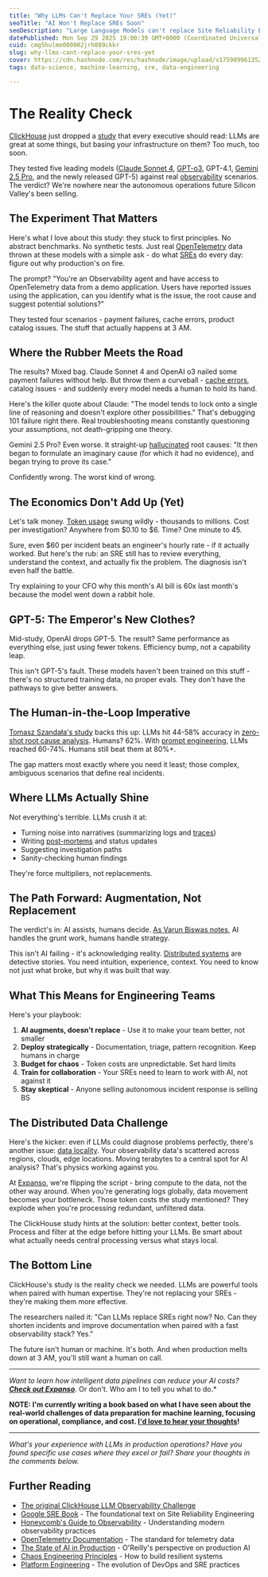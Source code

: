```yaml
---
title: "Why LLMs Can't Replace Your SREs (Yet)"
seoTitle: "AI Won't Replace SREs Soon"
seoDescription: "Large Language Models can't replace Site Reliability Engineers yet; AI can augment human expertise for enhanced incident management"
datePublished: Mon Sep 29 2025 19:00:39 GMT+0000 (Coordinated Universal Time)
cuid: cmg5hulme000002jrh889ckkr
slug: why-llms-cant-replace-your-sres-yet
cover: https://cdn.hashnode.com/res/hashnode/image/upload/v1759099613528/f070ccf7-1742-45e8-860b-fad9f789739a.png
tags: data-science, machine-learning, sre, data-engineering

---
```


# The Reality Check

[ClickHouse](https://clickhouse.com/) just dropped a [study](https://clickhouse.com/blog/llm-observability-challenge) that every executive should read: LLMs are great at some things, but basing your infrastructure on them? Too much, too soon.

They tested five leading models ([Claude Sonnet 4](https://www.anthropic.com/claude), [GPT-o3](https://openai.com/gpt-4), GPT-4.1, [Gemini 2.5 Pro](https://deepmind.google/technologies/gemini/), and the newly released GPT-5) against real [observability](https://www.honeycomb.io/what-is-observability) scenarios. The verdict? We're nowhere near the autonomous operations future Silicon Valley's been selling.

## The Experiment That Matters

Here's what I love about this study: they stuck to first principles. No abstract benchmarks. No synthetic tests. Just real [OpenTelemetry](https://opentelemetry.io/) data thrown at these models with a simple ask - do what [SREs](https://sre.google/sre-book/introduction/) do every day: figure out why production's on fire.

The prompt? "You're an Observability agent and have access to OpenTelemetry data from a demo application. Users have reported issues using the application, can you identify what is the issue, the root cause and suggest potential solutions?"

They tested four scenarios - payment failures, cache errors, product catalog issues. The stuff that actually happens at 3 AM.

## Where the Rubber Meets the Road

The results? Mixed bag. Claude Sonnet 4 and OpenAI o3 nailed some payment failures without help. But throw them a curveball - [cache errors](https://www.cloudflare.com/learning/cdn/what-is-caching/), catalog issues - and suddenly every model needs a human to hold its hand.

Here's the killer quote about Claude: "The model tends to lock onto a single line of reasoning and doesn't explore other possibilities." That's debugging 101 failure right there. Real troubleshooting means constantly questioning your assumptions, not death-gripping one theory.

Gemini 2.5 Pro? Even worse. It straight-up [hallucinated](https://en.wikipedia.org/wiki/Hallucination_(artificial_intelligence)) root causes: "It then began to formulate an imaginary cause (for which it had no evidence), and began trying to prove its case." 

Confidently wrong. The worst kind of wrong.

## The Economics Don't Add Up (Yet)

Let's talk money. [Token usage](https://help.openai.com/en/articles/4936856-what-are-tokens-and-how-to-count-them) swung wildly - thousands to millions. Cost per investigation? Anywhere from $0.10 to $6. Time? One minute to 45.

Sure, even $60 per incident beats an engineer's hourly rate - if it actually worked. But here's the rub: an SRE still has to review everything, understand the context, and actually fix the problem. The diagnosis isn't even half the battle.

Try explaining to your CFO why this month's AI bill is 60x last month's because the model went down a rabbit hole.

## GPT-5: The Emperor's New Clothes?

Mid-study, OpenAI drops GPT-5. The result? Same performance as everything else, just using fewer tokens. Efficiency bump, not a capability leap.

This isn't GPT-5's fault. These models haven't been trained on this stuff - there's no structured training data, no proper evals. They don't have the pathways to give better answers.

## The Human-in-the-Loop Imperative

[Tomasz Szandała's study](https://www.iccs-meeting.org/archive/iccs2025/papers/159090307.pdf) backs this up: LLMs hit 44-58% accuracy in [zero-shot root cause analysis](https://en.wikipedia.org/wiki/Zero-shot_learning). Humans? 62%. With [prompt engineering](https://www.promptingguide.ai/), LLMs reached 60-74%. Humans still beat them at 80%+.

The gap matters most exactly where you need it least; those complex, ambiguous scenarios that define real incidents.

## Where LLMs Actually Shine

Not everything's terrible. LLMs crush it at:
- Turning noise into narratives (summarizing logs and [traces](https://www.dynatrace.com/news/blog/what-is-distributed-tracing/))
- Writing [post-mortems](https://sre.google/sre-book/postmortem-culture/) and status updates
- Suggesting investigation paths
- Sanity-checking human findings

They're force multipliers, not replacements.

## The Path Forward: Augmentation, Not Replacement

The verdict's in: AI assists, humans decide. [As Varun Biswas notes](https://www.linkedin.com/pulse/ai-future-site-reliability-engineering-sre-jobs-varun-biswas-fwxle/), AI handles the grunt work, humans handle strategy.

This isn't AI failing - it's acknowledging reality. [Distributed systems](https://www.confluent.io/learn/distributed-systems/) are detective stories. You need intuition, experience, context. You need to know not just what broke, but why it was built that way.

## What This Means for Engineering Teams

Here's your playbook:

1. **AI augments, doesn't replace** - Use it to make your team better, not smaller
2. **Deploy strategically** - Documentation, triage, pattern recognition. Keep humans in charge
3. **Budget for chaos** - Token costs are unpredictable. Set hard limits
4. **Train for collaboration** - Your SREs need to learn to work with AI, not against it
5. **Stay skeptical** - Anyone selling autonomous incident response is selling BS

## The Distributed Data Challenge

Here's the kicker: even if LLMs could diagnose problems perfectly, there's another issue: [data locality](https://en.wikipedia.org/wiki/Data_locality). Your observability data's scattered across regions, clouds, edge locations. Moving terabytes to a central spot for AI analysis? That's physics working against you.

At [Expanso](https://expanso.io/), we're flipping the script - bring compute to the data, not the other way around. When you're generating logs globally, data movement becomes your bottleneck. Those token costs the study mentioned? They explode when you're processing redundant, unfiltered data.

The ClickHouse study hints at the solution: better context, better tools. Process and filter at the edge before hitting your LLMs. Be smart about what actually needs central processing versus what stays local.

## The Bottom Line

ClickHouse's study is the reality check we needed. LLMs are powerful tools when paired with human expertise. They're not replacing your SREs - they're making them more effective.

The researchers nailed it: "Can LLMs replace SREs right now? No. Can they shorten incidents and improve documentation when paired with a fast observability stack? Yes."

The future isn't human or machine. It's both. And when production melts down at 3 AM, you'll still want a human on call.

--- 

*Want to learn how intelligent data pipelines can reduce your AI costs?* [***Check out Expanso***](https://expanso.io/). Or don't. Who am I to tell you what to do.*

**NOTE: I'm currently writing a book based on what I have seen about the real-world challenges of data preparation for machine learning, focusing on operational, compliance, and cost. [I'd love to hear your thoughts](https://github.com/aronchick/Project-Zen-and-the-Art-of-Data-Maintenance)!**

---

*What's your experience with LLMs in production operations? Have you found specific use cases where they excel or fail? Share your thoughts in the comments below.*

## Further Reading

- [The original ClickHouse LLM Observability Challenge](https://clickhouse.com/blog/llm-observability-challenge)
- [Google SRE Book](https://sre.google/sre-book/) - The foundational text on Site Reliability Engineering
- [Honeycomb's Guide to Observability](https://www.honeycomb.io/what-is-observability) - Understanding modern observability practices
- [OpenTelemetry Documentation](https://opentelemetry.io/docs/) - The standard for telemetry data
- [The State of AI in Production](https://www.oreilly.com/radar/ai-in-production/) - O'Reilly's perspective on production AI
- [Chaos Engineering Principles](https://principlesofchaos.org/) - How to build resilient systems
- [Platform Engineering](https://platformengineering.org/) - The evolution of DevOps and SRE practices